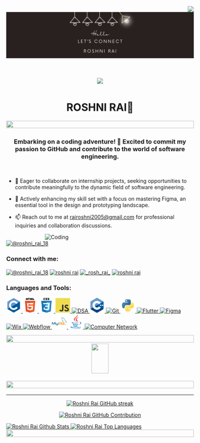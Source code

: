<img align="right" src="https://visitor-badge.laobi.icu/badge?page_id=rairoshni2005.rairoshni2005" />

![logo](https://github.com/rairoshni2005/rairoshni2005/blob/main/banner.png)

<h1 align="center">
    <img src="https://readme-typing-svg.herokuapp.com/?font=Righteous&size=35&center=true&vCenter=true&width=500&height=70&duration=5000&lines=Welcome+to+my+GitHub!;" />
</h1>

<h1 align="center"> ROSHNI RAI🌟</h1>

<img src="https://i.imgur.com/dBaSKWF.gif" height="20" width="100%">

<h3 align="center">Embarking on a coding adventure! 🚀 Excited to commit my passion to GitHub and contribute to the world of software engineering.</h3>

<br/>

<div align="left">
  
- 👯 Eager to collaborate on internship projects, seeking opportunities to contribute meaningfully to the dynamic field of software engineering.
 
- 🌱 Actively enhancing my skill set with a focus on mastering Figma, an essential tool in the design and prototyping landscape.
  
- 📫 Reach out to me at rairoshni2005@gmail.com for professional inquiries and collaboration discussions.

<img align="right" alt="Coding" width="400" src="https://media.tenor.com/rePDfDWO3XoAAAAd/hacking.gif">

<p align="left"> <a href="https://twitter.com/@roshni_rai_18" target="blank"><img src="https://img.shields.io/twitter/follow/@roshni_rai_18?logo=twitter&style=for-the-badge" alt="@roshni_rai_18" /></a> </p>

<h3 align="left">Connect with me:</h3>
<p align="left">
<a href="https://twitter.com/@roshni_rai_18" target="blank"><img align="center" src="https://raw.githubusercontent.com/rahuldkjain/github-profile-readme-generator/master/src/images/icons/Social/twitter.svg" alt="@roshni_rai_18" height="30" width="40" /></a>
<a href="https://linkedin.com/in/roshni rai" target="blank"><img align="center" src="https://raw.githubusercontent.com/rahuldkjain/github-profile-readme-generator/master/src/images/icons/Social/linked-in-alt.svg" alt="roshni rai" height="30" width="40" /></a>
<a href="https://instagram.com/_rosh_rai_" target="blank"><img align="center" src="https://raw.githubusercontent.com/rahuldkjain/github-profile-readme-generator/master/src/images/icons/Social/instagram.svg" alt="_rosh_rai_" height="30" width="40" /></a>
<a href="https://www.youtube.com/c/roshni rai" target="blank"><img align="center" src="https://raw.githubusercontent.com/rahuldkjain/github-profile-readme-generator/master/src/images/icons/Social/youtube.svg" alt="roshni rai" height="30" width="40" /></a>
</p>

<h3 align="left">Languages and Tools:</h3>
<p align="left">
    <a href="https://www.cprogramming.com/" target="_blank" rel="noreferrer">
        <img src="https://raw.githubusercontent.com/devicons/devicon/master/icons/c/c-original.svg" alt="C" width="40" height="40"/>
    </a>
    <a href="https://www.w3.org/html/" target="_blank" rel="noreferrer">
        <img src="https://raw.githubusercontent.com/devicons/devicon/master/icons/html5/html5-original-wordmark.svg" alt="HTML5" width="40" height="40"/>
    </a>
    <a href="https://www.w3.org/Style/CSS/" target="_blank" rel="noreferrer">
        <img src="https://raw.githubusercontent.com/devicons/devicon/master/icons/css3/css3-original-wordmark.svg" alt="CSS3" width="40" height="40"/>
    </a>
    <a href="https://developer.mozilla.org/en-US/docs/Web/JavaScript" target="_blank" rel="noreferrer">
        <img src="https://raw.githubusercontent.com/devicons/devicon/master/icons/javascript/javascript-original.svg" alt="JavaScript" width="40" height="40"/>
    </a>
    <a href="https://en.wikipedia.org/wiki/Data_structures" target="_blank" rel="noreferrer">
        <img src="https://img.icons8.com/color/48/000000/data-configuration.png" alt="DSA" width="40" height="40"/>
    </a>
    <a href="https://www.w3schools.com/cpp/" target="_blank" rel="noreferrer">
        <img src="https://raw.githubusercontent.com/devicons/devicon/master/icons/cplusplus/cplusplus-original.svg" alt="C++" width="40" height="40"/>
    </a>
    <a href="https://www.git-scm.com/" target="_blank" rel="noreferrer">
        <img src="https://www.vectorlogo.zone/logos/git-scm/git-scm-icon.svg" alt="Git" width="40" height="40"/>
    </a>
    <a href="https://www.python.org" target="_blank" rel="noreferrer">
        <img src="https://raw.githubusercontent.com/devicons/devicon/master/icons/python/python-original.svg" alt="Python" width="40" height="40"/>
    </a>
    <a href="https://flutter.dev/" target="_blank" rel="noreferrer">
        <img src="https://www.vectorlogo.zone/logos/flutterio/flutterio-icon.svg" alt="Flutter" width="40" height="40"/>
    </a>
    <a href="https://www.figma.com/" target="_blank" rel="noreferrer">
        <img src="https://www.vectorlogo.zone/logos/figma/figma-icon.svg" alt="Figma" width="40" height="40"/>
    </a>
    <a href="https://www.wix.com/" target="_blank" rel="noreferrer">
        <img src="https://www.vectorlogo.zone/logos/wix/wix-icon.svg" alt="Wix" width="40" height="40"/>
    </a>
    <a href="https://www.webflow.com/" target="_blank" rel="noreferrer">
        <img src="https://www.vectorlogo.zone/logos/webflow/webflow-icon.svg" alt="Webflow" width="40" height="40"/>
    </a>
    <a href="https://www.oracle.com/database/" target="_blank" rel="noreferrer">
        <img src="https://raw.githubusercontent.com/devicons/devicon/master/icons/mysql/mysql-original-wordmark.svg" alt="DBMS" width="40" height="40"/>
    </a>
    <a href="https://www.java.com/" target="_blank" rel="noreferrer">
        <img src="https://raw.githubusercontent.com/devicons/devicon/master/icons/java/java-original.svg" alt="Java" width="40" height="40"/>
    </a>
    <a href="https://www.cisco.com/c/en/us/products/routers/what-is-computer-networking.html" target="_blank" rel="noreferrer">
        <img src="https://upload.wikimedia.org/wikipedia/commons/thumb/3/3b/Cisco_logo_blue_2016.svg/1200px-Cisco_logo_blue_2016.svg.png" alt="Computer Network" width="40" height="40"/>
    </a>
</p>

</div>
<img src="https://i.imgur.com/dBaSKWF.gif" height="20" width="100%">

<div align="center">
    <div align="center">
        <img src="https://metasocial.ae/wp-content/uploads/2022/11/lineartwebsite.gif" height="80" width="30%">
    </div>
    <br>
</div>
<img src="https://i.imgur.com/dBaSKWF.gif" height="20" width="100%">

<br/>
<hr/>

<p align="center">
  <a href="https://github.com/rairoshni2005">
    <img src="https://github-readme-streak-stats.herokuapp.com/?user=rairoshni2005&theme=radical&border=7F3FBF&background=0D1117" alt="Roshni Rai GitHub streak"/>
  </a>
</p>

<p align="center">
  <a href="https://github.com/rairoshni2005">
    <img src="https://github-profile-summary-cards.vercel.app/api/cards/profile-details?username=rairoshni2005&theme=radical" alt="Roshni Rai GitHub Contribution"/>
  </a>
</p>

<a href="https://github.com/rairoshni2005">
  <img alt="Roshni Rai Github Stats" src="https://denvercoder1-github-readme-stats.vercel.app/api?username=rairoshni2005&show_icons=true&count_private=true&theme=react&border_color=7F3FBF&bg_color=0D1117" />
</a>

<a href="https://github.com/rairoshni2005">
  <img src="https://github-readme-stats.vercel.app/api/top-langs/?username=rairoshni2005&langs_count=8&layout=compact&theme=react&border_color=7F3FBF&bg_color=0D1117" alt="Roshni Rai Top Languages"/>
</a>

<img src="https://i.imgur.com/dBaSKWF.gif" height="20" width="100%">
